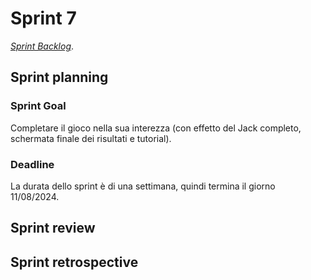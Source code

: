 # Sprint 7

[_Sprint Backlog_](sprint-7-backlog.xlsx).

## Sprint planning

### Sprint Goal

Completare il gioco nella sua interezza (con effetto del Jack completo, schermata finale dei risultati e tutorial).

### Deadline

La durata dello sprint è di una settimana, quindi termina il giorno 11/08/2024.

## Sprint review


## Sprint retrospective


